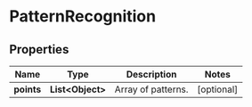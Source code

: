 

# PatternRecognition


## Properties

| Name | Type | Description | Notes |
|------------ | ------------- | ------------- | -------------|
|**points** | **List&lt;Object&gt;** | Array of patterns. |  [optional] |



